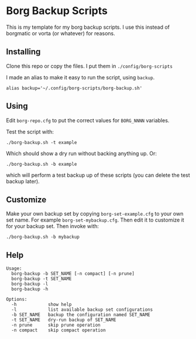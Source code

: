 # Borg Backup Scripts

This is my template for my borg backup scripts. I use this instead of borgmatic
or vorta (or whatever) for reasons.

## Installing

Clone this repo or copy the files. I put them in `./config/borg-scripts`

I made an alias to make it easy to run the script, using `backup`.

    alias backup='~/.config/borg-scripts/borg-backup.sh'

## Using

Edit `borg-repo.cfg` to put the correct values for `BORG_NNNN` variables.

Test the script with:

    ./borg-backup.sh -t example

Which should show a dry run without backing anything up. Or:

    ./borg-backup.sh -b example

which will perform a test backup up of these scripts (you can delete the test
backup later).

## Customize

Make your own backup set by copying `borg-set-example.cfg` to your own set
name. For example `borg-set-mybackup.cfg`. Then edit it to customize it for
your backup set. Then invoke with:

    ./borg-backup.sh -b mybackup

## Help

    Usage:
      borg-backup -b SET_NAME [-n compact] [-n prune]
      borg-backup -t SET_NAME
      borg-backup -l
      borg-backup -h

    Options:
      -h            show help
      -l            list available backup set configurations
      -b SET_NAME   backup the configuration named SET_NAME
      -t SET_NAME   dry-run backup of SET_NAME
      -n prune      skip prune operation
      -n compact    skip compact operation
